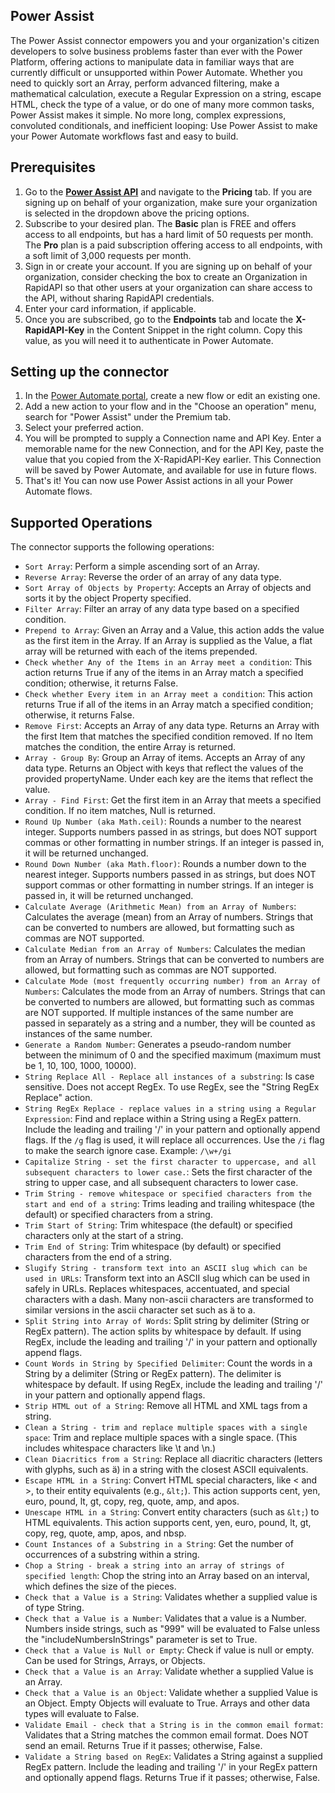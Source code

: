 ## Power Assist
The Power Assist connector empowers you and your organization's citizen developers to solve business problems faster than ever with the Power Platform, offering actions to manipulate data in familiar ways that are currently difficult or unsupported within Power Automate. Whether you need to quickly sort an Array, perform advanced filtering, make a mathematical calculation, execute a Regular Expression on a string, escape HTML, check the type of a value, or do one of many more common tasks, Power Assist makes it simple. No more long, complex expressions, convoluted conditionals, and inefficient looping: Use Power Assist to make your Power Automate workflows fast and easy to build.

## Prerequisites
1. Go to the [**Power Assist API**](https://rapidapi.com/elevate-digital-elevate-digital-default/api/power-assist) and navigate to the **Pricing** tab. If you are signing up on behalf of your organization, make sure your organization is selected in the dropdown above the pricing options.
2. Subscribe to your desired plan. The **Basic** plan is FREE and offers access to all endpoints, but has a hard limit of 50 requests per month. The **Pro** plan is a paid subscription offering access to all endpoints, with a soft limit of 3,000 requests per month.
3. Sign in or create your account. If you are signing up on behalf of your organization, consider checking the box to create an Organization in RapidAPI so that other users at your organization can share access to the API, without sharing RapidAPI credentials. 
4. Enter your card information, if applicable.
5. Once you are subscribed, go to the **Endpoints** tab and locate the **X-RapidAPI-Key** in the Content Snippet in the right column. Copy this value, as you will need it to authenticate in Power Automate.

## Setting up the connector
1. In the [Power Automate portal](https://make.powerautomate.com/), create a new flow or edit an existing one. 
2. Add a new action to your flow and in the "Choose an operation" menu, search for "Power Assist" under the Premium tab. 
3. Select your preferred action.
4. You will be prompted to supply a Connection name and API Key. Enter a memorable name for the new Connection, and for the API Key, paste the value that you copied from the X-RapidAPI-Key earlier. This Connection will be saved by Power Automate, and available for use in future flows.
5. That's it! You can now use Power Assist actions in all your Power Automate flows. 

## Supported Operations
The connector supports the following operations:
* `Sort Array`: Perform a simple ascending sort of an Array.
* `Reverse Array`: Reverse the order of an array of any data type.
* `Sort Array of Objects by Property`: Accepts an Array of objects and sorts it by the object Property specified.
* `Filter Array`: Filter an array of any data type based on a specified condition.
* `Prepend to Array`: Given an Array and a Value, this action adds the value as the first item in the Array. If an Array is supplied as the Value, a flat array will be returned with each of the items prepended.
* `Check whether Any of the Items in an Array meet a condition`: This action returns True if any of the items in an Array match a specified condition; otherwise, it returns False.
* `Check whether Every item in an Array meet a condition`: This action returns True if all of the items in an Array match a specified condition; otherwise, it returns False.
* `Remove First`: Accepts an Array of any data type. Returns an Array with the first Item that matches the specified condition removed. If no Item matches the condition, the entire Array is returned.
* `Array - Group By`: Group an Array of items. Accepts an Array of any data type. Returns an Object with keys that reflect the values of the provided propertyName. Under each key are the items that reflect the value.
* `Array - Find First`: Get the first item in an Array that meets a specified condition. If no item matches, Null is returned.
* `Round Up Number (aka Math.ceil)`: Rounds a number to the nearest integer. Supports numbers passed in as strings, but does NOT support commas or other formatting in number strings. If an integer is passed in, it will be returned unchanged.
* `Round Down Number (aka Math.floor)`: Rounds a number down to the nearest integer. Supports numbers passed in as strings, but does NOT support commas or other formatting in number strings. If an integer is passed in, it will be returned unchanged.
* `Calculate Average (Arithmetic Mean) from an Array of Numbers`: Calculates the average (mean) from an Array of numbers. Strings that can be converted to numbers are allowed, but formatting such as commas are NOT supported.
* `Calculate Median from an Array of Numbers`: Calculates the median from an Array of numbers. Strings that can be converted to numbers are allowed, but formatting such as commas are NOT supported.
* `Calculate Mode (most frequently occurring number) from an Array of Numbers`: Calculates the mode from an Array of numbers. Strings that can be converted to numbers are allowed, but formatting such as commas are NOT supported. If multiple instances of the same number are passed in separately as a string and a number, they will be counted as instances of the same number.
* `Generate a Random Number`: Generates a pseudo-random number between the minimum of 0 and the specified maximum (maximum must be 1, 10, 100, 1000, 10000).
* `String Replace All - Replace all instances of a substring`: Is case sensitive. Does not accept RegEx. To use RegEx, see the "String RegEx Replace" action.
* `String RegEx Replace - replace values in a string using a Regular Expression`: Find and replace within a String using a RegEx pattern. Include the leading and trailing '/' in your pattern and optionally append flags. If the `/g` flag is used, it will replace all occurrences. Use the `/i` flag to make the search ignore case. Example: `/\w+/gi`
* `Capitalize String - set the first character to uppercase, and all subsequent characters to lower case.`: Sets the first character of the string to upper case, and all subsequent characters to lower case.
* `Trim String - remove whitespace or specified characters from the start and end of a string`: Trims leading and trailing whitespace (the default) or specified characters from a string.
* `Trim Start of String`: Trim whitespace (the default) or specified characters only at the start of a string.
* `Trim End of String`: Trim whitespace (by default) or specified characters from the end of a string.
* `Slugify String - transform text into an ASCII slug which can be used in URLs`: Transform text into an ASCII slug which can be used in safely in URLs. Replaces whitespaces, accentuated, and special characters with a dash. Many non-ascii characters are transformed to similar versions in the ascii character set such as ä to a.
* `Split String into Array of Words`: Split string by delimiter (String or RegEx pattern). The action splits by whitespace by default. If using RegEx, include the leading and trailing '/' in your pattern and optionally append flags.
* `Count Words in String by Specified Delimiter`: Count the words in a String by a delimiter (String or RegEx pattern). The delimiter is whitespace by default. If using RegEx, include the leading and trailing '/' in your pattern and optionally append flags.
* `Strip HTML out of a String`: Remove all HTML and XML tags from a string.
* `Clean a String - trim and replace multiple spaces with a single space`: Trim and replace multiple spaces with a single space. (This includes whitespace characters like \t and \n.)
* `Clean Diacritics from a String`: Replace all diacritic characters (letters with glyphs, such as ä) in a string with the closest ASCII equivalents.
* `Escape HTML in a String`: Convert HTML special characters, like < and >, to their entity equivalents (e.g., `&lt;`). This action supports cent, yen, euro, pound, lt, gt, copy, reg, quote, amp, and apos.
* `Unescape HTML in a String`: Convert entity characters (such as `&lt;`) to HTML equivalents. This action supports cent, yen, euro, pound, lt, gt, copy, reg, quote, amp, apos, and nbsp.
* `Count Instances of a Substring in a String`: Get the number of occurrences of a substring within a string.
* `Chop a String - break a string into an array of strings of specified length`: Chop the string into an Array based on an interval, which defines the size of the pieces.
* `Check that a Value is a String`: Validates whether a supplied value is of type String.
* `Check that a Value is a Number`: Validates that a value is a Number. Numbers inside strings, such as "999" will be evaluated to False unless the "includeNumbersInStrings" parameter is set to True.
* `Check that a Value is Null or Empty`: Check if value is null or empty. Can be used for Strings, Arrays, or Objects.
* `Check that a Value is an Array`: Validate whether a supplied Value is an Array.
* `Check that a Value is an Object`: Validate whether a supplied Value is an Object. Empty Objects will evaluate to True. Arrays and other data types will evaluate to False.
* `Validate Email - check that a String is in the common email format`: Validates that a String matches the common email format. Does NOT send an email. Returns True if it passes; otherwise, False.
* `Validate a String based on RegEx`: Validates a String against a supplied RegEx pattern. Include the leading and trailing '/' in your RegEx pattern and optionally append flags. Returns True if it passes; otherwise, False.
